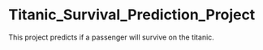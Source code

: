# Titanic_Survival_Prediction_Project
This project predicts if a passenger will survive on the titanic.
